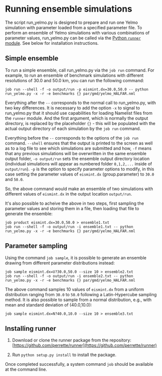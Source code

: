 # Running ensemble simulations

The script run_yelmo.py is designed to prepare and run one
Yelmo simulation with parameter loaded from a specified 
parameter file. To perform an ensemble of Yelmo simulations
with various combinations of parameter values, run_yelmo.py 
can be called via the [Python `runner` module](https://github.com/perrette/runner).
See below for installation instructions.

## Simple ensemble

To run a simple ensemble, call run_yelmo.py via the `job run` command. For example,
to run an ensemble of benchmark simulations with different resolutions of 30.0 and 50.0 km,
you can run the following command:
```
job run --shell -f -o output/run -p eismint.dx=30.0,50.0 -- python run_yelmo.py -x -r -e benchmarks {} par/gmd/yelmo_HALFAR.nml
```
Everything after the `--` corresponds to the normal call to run_yelmo.py, with two key differences. It 
is necessary to add the option `-x` to signal to run_yelmo.py that it should use capabilities for loading
Namelist files from the `runner` module. And the first argument, which is normally the output directory,
is replaced by the placeholder `{}` - this will be populated with the actual output directory of each
simulation by the `job run` command. 

Everything before the `--` corresponds to the options of the `job run` command. `--shell` ensures that the output is printed to the screen as well as to a log file to see which simulations are submitted and how, `-f` means that any previous simulations will be overwritten in the same ensemble output folder, 
`-o output/run` sets the ensemble output directory location
 (individual simulations will appear as numbered folder `0,1,2,...` inside of `output/run`).
`-p` is the option to specify parameter options to modify, in this case setting the parameter values of `eismint.dx` (group.parameter) to `30.0` and `50.0`. 

So, the above command would make an ensemble of two simulations with different values of `eismint.dx` in the output location `output/run`. 

It's also possible to acheive the above in two steps, first sampling the parameter values and storing them
in a file, then loading that file to generate the ensemble:
```
job product eismint.dx=30.0,50.0 > ensemble1.txt 
job run --shell -f -o output/run -i ensemble1.txt -- python run_yelmo.py -x -r -e benchmarks {} par/gmd/yelmo_HALFAR.nml
```

## Parameter sampling 

Using the command `job sample`, it is possible to generate an ensemble drawing from different
parameter distributions instead:
```
job sample eismint.dx=U?30.0,50.0 --size 10 > ensemble2.txt
job run --shell -f -o output/run -i ensemble2.txt -- python run_yelmo.py -x -r -e benchmarks {} par/gmd/yelmo_HALFAR.nml
```
The above command samples 10 values of `eismint.dx` from a uniform distribution ranging from `30.0` to `50.0` following a Latin-Hypercube sampling method. It is also possible to sample from a normal distribution, e.g., 
with mean and standard deviation of (40.0,10.0):
```
job sample eismint.dx=N?40.0,10.0 --size 10 > ensemble3.txt
```

## Installing runner 

  1. Download or clone the runner package from the repository:
[https://github.com/perrette/runner](https://github.com/perrette/runner)

  2. Run `python setup.py install` to install the package. 

Once completed successfully, a system command `job` should be available
at the command line. 